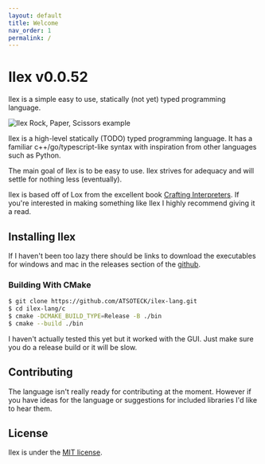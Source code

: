 ```yaml
---
layout: default
title: Welcome
nav_order: 1
permalink: /
---
```



# Ilex v0.0.52
Ilex is a simple easy to use, statically (not yet) typed programming language.

![Ilex Rock, Paper, Scissors example](/img/RPS.png)

Ilex is a high-level statically (TODO) typed programming language. It has a familiar c++/go/typescript-like syntax with inspiration from other languages such as Python.

The main goal of Ilex is to be easy to use. Ilex strives for adequacy and will settle for nothing less (eventually).

Ilex is based off of Lox from the excellent book [Crafting Interpreters](https://craftinginterpreters.com/).
If you're interested in making something like Ilex I highly recommend giving it a read.

## Installing Ilex
If I haven't been too lazy there should be links to download the executables for windows and mac in the releases section of the [github](https://github.com/ATSOTECK/ilex-lang).

### Building With CMake

```bash
$ git clone https://github.com/ATSOTECK/ilex-lang.git
$ cd ilex-lang/c
$ cmake -DCMAKE_BUILD_TYPE=Release -B ./bin 
$ cmake --build ./bin
```

I haven't actually tested this yet but it worked with the GUI. Just make sure you do a release build or it will be slow.

## Contributing
The language isn't really ready for contributing at the moment. However if you have ideas for the language or suggestions for included libraries I'd like to hear them.

## License
Ilex is under the [MIT license](https://github.com/dictu-lang/Dictu/blob/master/LICENSE).